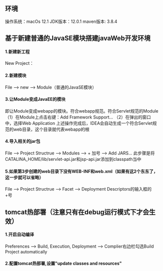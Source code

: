 ## 环境
操作系统：macOs 12.1 
JDK版本：12.0.1 
maven版本: 3.8.4


## 基于新建普通的JavaSE模块搭建javaWeb开发环境

#### 1.新建新工程
  New Project：
  
#### 2.新建模块
  File --> new --> Module（普通的JavaSE模块）
  
#### 3.让Module变成JavaEE的模块
  即让Module变成webapp的模块。符合webapp规范。符合Servlet规范的Module
  （1）在Module上点击右键：Add Framework Support…
  （2）在弹出的窗口中，选择Web Application
  上述操作完成后，IDEA会自动生成一个符合Servlet规范的web目录，这个目录就代表webapp的根
  
#### 4.导入相关的jar包
  File --> Project Structrue --> Modules --> + 加号 --> Add JARS…
  此步骤是将CATALINA_HOME/lib/servlet-api.jar和jsp-api.jar添加到classpath当中
  
#### 5.如果第3步创建的web目录下没有WEB-INF和web.xml（如果有这2个东东了，这一步就可以省略）
  File --> Project Structrue --> Facet --> Deployment Descriptors的输入框的+号
  
  
  
  
  
## tomcat热部署（注意只有在debug运行模式下才会生效）
#### 1.开启自动编译
   Preferences --> Build, Execution, Deployment --> Complier右边栏勾选Build Project automatically


#### 2.配置tomcat热部署,设置"update classes and resources"
